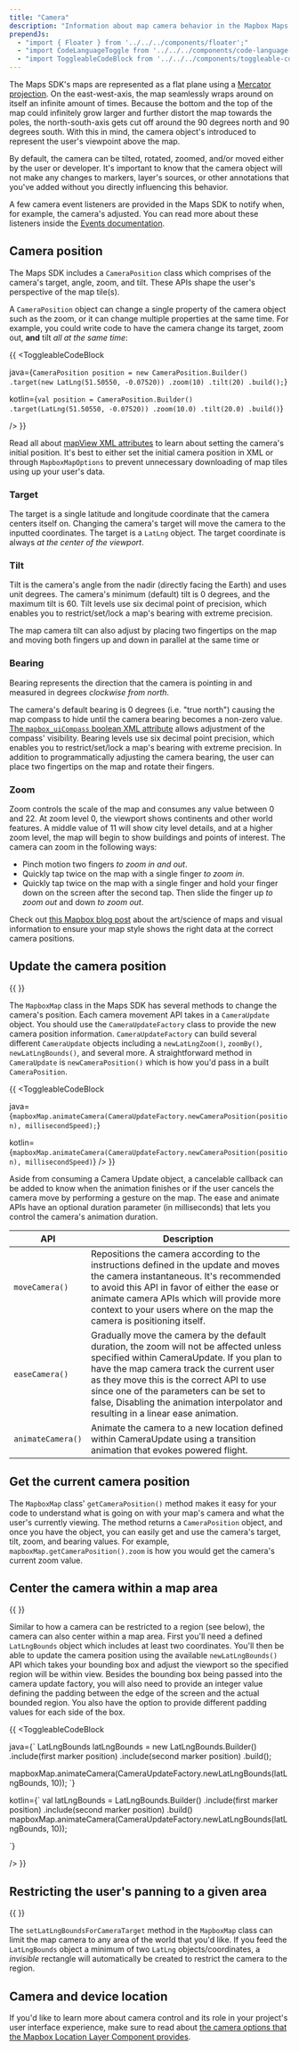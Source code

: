 ```yaml
---
title: "Camera"
description: "Information about map camera behavior in the Mapbox Maps SDK for Android. Updating the camera position. Restricting the camera. It's all covered inside."
prependJs:
  - "import { Floater } from '../../../components/floater';"
  - "import CodeLanguageToggle from '../../../components/code-language-toggle';"
  - "import ToggleableCodeBlock from '../../../components/toggleable-code-block';"
---
```


The Maps SDK's maps are represented as a flat plane using a [Mercator projection](https://en.wikipedia.org/wiki/Mercator_projection). On the east-west-axis, the map seamlessly wraps around on itself an infinite amount of times. Because the bottom and the top of the map could infinitely grow larger and further distort the map towards the poles, the north-south-axis gets cut off around the 90 degrees north and 90 degrees south. With this in mind, the camera object's introduced to represent the user's viewpoint above the map.

By default, the camera can be tilted, rotated, zoomed, and/or moved either by the user or developer. It's important to know that the camera object will not make any changes to markers, layer's sources, or other annotations that you've added without you directly influencing this behavior.

A few camera event listeners are provided in the Maps SDK to notify when, for example, the camera's adjusted. You can read more about these listeners inside the [Events documentation](https://docs.mapbox.com/android/maps/overview/events/#camera-change-events).

## Camera position

The Maps SDK includes a `CameraPosition` class which comprises of the camera's target, angle, zoom, and tilt. These APIs shape the user's perspective of the map tile(s).

A `CameraPosition` object can change a single property of the camera object such as the zoom, or it can change multiple properties at the same time. For example, you could write code to have the camera change its target, zoom out, **and** tilt _all at the same time_:

{{
<CodeLanguageToggle id="camera-position" />
<ToggleableCodeBlock

java={`
CameraPosition position = new CameraPosition.Builder()
	.target(new LatLng(51.50550, -0.07520))
	.zoom(10)
	.tilt(20)
	.build();
`}

kotlin={`
val position = CameraPosition.Builder()
	.target(LatLng(51.50550, -0.07520))
	.zoom(10.0)
	.tilt(20.0)
	.build()
`}

/>
}}

Read all about [mapView XML attributes](https://docs.mapbox.com/android/maps/overview/#mapview-xml-attributes) to learn about setting the camera's initial position. It's best to either set the initial camera position in XML or through `MapboxMapOptions` to prevent unnecessary downloading of map tiles using up your user's data.

### Target

The target is a single latitude and longitude coordinate that the camera centers itself on. Changing the camera's target will move the camera to the inputted coordinates. The target is a `LatLng` object. The target coordinate is always _at the center of the viewport_.

### Tilt

Tilt is the camera's angle from the nadir (directly facing the Earth) and uses unit degrees. The camera's minimum (default) tilt is 0 degrees, and the maximum tilt is 60. Tilt levels use six decimal point of precision, which enables you to restrict/set/lock a map's bearing with extreme precision.

The map camera tilt can also adjust by placing two fingertips on the map and moving both fingers up and down in parallel at the same time or

### Bearing

Bearing represents the direction that the camera is pointing in and measured in degrees _clockwise from north_.

The camera's default bearing is 0 degrees (i.e. "true north") causing the map compass to hide until the camera bearing becomes a non-zero value. [The `mapbox_uiCompass` boolean XML attribute](https://github.com/mapbox/mapbox-gl-native/blob/master/platform/android/MapboxGLAndroidSDK/src/main/res/values/attrs.xml#L45) allows adjustment of the compass' visibility. Bearing levels use six decimal point precision, which enables you to restrict/set/lock a map's bearing with extreme precision. In addition to programmatically adjusting the camera bearing, the user can place two fingertips on the map and rotate their fingers.

### Zoom

Zoom controls the scale of the map and consumes any value between 0 and 22. At zoom level 0, the viewport shows continents and other world features. A middle value of 11 will show city level details, and at a higher zoom level, the map will begin to show buildings and points of interest. The camera can zoom in the following ways:

- Pinch motion two fingers _to zoom in and out_.
- Quickly tap twice on the map with a single finger _to zoom in_.
- Quickly tap twice on the map with a single finger and hold your finger down on the screen after the second tap. Then slide the finger up _to zoom out_ and down _to zoom out_.

Check out [this Mapbox blog post](https://www.mapbox.com/blog/designing-maps-for-mobile-devices/) about the art/science of maps and visual information to ensure your map style shows the right data at the correct camera positions.

## Update the camera position

{{
  <Floater
    url="https://github.com/mapbox/mapbox-android-demo/blob/master/MapboxAndroidDemo/src/main/java/com/mapbox/mapboxandroiddemo/examples/camera/AnimateMapCameraActivity.java"
    title="Animate the map camera"
    category="example"
    text="Change the camera target, bearing, zoom, and tilt by animating the camera."
  />
}}

The `MapboxMap` class in the Maps SDK has several methods to change the camera's position. Each camera movement API takes in a `CameraUpdate` object. You should use the `CameraUpdateFactory` class to provide the new camera position information. `CameraUpdateFactory` can build several different `CameraUpdate` objects including a `newLatLngZoom()`, `zoomBy()`, `newLatLngBounds()`, and several more. A straightforward method in `CameraUpdate` is `newCameraPosition()` which is how you'd pass in a built `CameraPosition`.


{{
<CodeLanguageToggle id="animate-camera" />
<ToggleableCodeBlock

java={`
mapboxMap.animateCamera(CameraUpdateFactory.newCameraPosition(position), millisecondSpeed);
`}

kotlin={`
mapboxMap.animateCamera(CameraUpdateFactory.newCameraPosition(position), millisecondSpeed)
`}
/>
}}

Aside from consuming a Camera Update object, a cancelable callback can be added to know when the animation finishes or if the user cancels the camera move by performing a gesture on the map. The ease and animate APIs have an optional duration parameter (in milliseconds) that lets you control the camera's animation duration.

| API | Description |
| --- | --- |
| `moveCamera()` | Repositions the camera according to the instructions defined in the update and moves the camera instantaneous. It's recommended to avoid this API in favor of either the ease or animate camera APIs which will provide more context to your users where on the map the camera is positioning itself. |
| `easeCamera()` | Gradually move the camera by the default duration, the zoom will not be affected unless specified within CameraUpdate. If you plan to have the map camera track the current user as they move this is the correct API to use since one of the parameters can be set to false, Disabling the animation interpolator and resulting in a linear ease animation. |
| `animateCamera()` | Animate the camera to a new location defined within CameraUpdate using a transition animation that evokes powered flight. |


## Get the current camera position

The `MapboxMap` class' `getCameraPosition()` method makes it easy for your code to understand what is going on with your map's camera and what the user's currently viewing. The method returns a `CameraPosition` object, and once you have the object, you can easily get and use the camera's target, tilt, zoom, and bearing values. For example, `mapboxMap.getCameraPosition().zoom` is how you would get the camera's current zoom value.

## Center the camera within a map area

{{
  <Floater
    url="https://github.com/mapbox/mapbox-android-demo/blob/master/MapboxAndroidDemo/src/main/java/com/mapbox/mapboxandroiddemo/examples/camera/BoundingBoxCameraActivity.java"
    title="Center the camera"
    category="example"
    text="Adjust the camera position to fit a bounding box within the viewport."
  />
}}

Similar to how a camera can be restricted to a region (see below), the camera can also center within a map area. First you'll need a defined `LatLngBounds` object which includes at least two coordinates. You'll then be able to update the camera position using the available `newLatLngBounds()` API which takes your bounding box and adjust the viewport so the specified region will be within view. Besides the bounding box being passed into the camera update factory, you will also need to provide an integer value defining the padding between the edge of the screen and the actual bounded region. You also have the option to provide different padding values for each side of the box.

{{
<CodeLanguageToggle id="lat-lng-bounds" />
<ToggleableCodeBlock

java={`
LatLngBounds latLngBounds = new LatLngBounds.Builder()
                    .include(first marker position)
                    .include(second marker position)
                    .build();

mapboxMap.animateCamera(CameraUpdateFactory.newLatLngBounds(latLngBounds, 10));
`}

kotlin={`
val latLngBounds = LatLngBounds.Builder()
                .include(first marker position)
                .include(second marker position)
                .build()
mapboxMap.animateCamera(CameraUpdateFactory.newLatLngBounds(latLngBounds, 10));

`}

/>
}}

## Restricting the user's panning to a given area

{{
  <Floater
    url="https://github.com/mapbox/mapbox-android-demo/blob/master/MapboxAndroidDemo/src/main/java/com/mapbox/mapboxandroiddemo/examples/camera/RestrictCameraActivity.java"
    title="Restrict Camera movement"
    category="example"
    text="Limit the map movement to within a region using a bounding box."
  />
}}

The `setLatLngBoundsForCameraTarget` method in the `MapboxMap` class can limit the map camera to any area of the world that you'd like. If you feed the `LatLngBounds` object a minimum of two `LatLng` objects/coordinates, a _invisible_ rectangle will automatically be created to restrict the camera to the region.


## Camera and device location

If you'd like to learn more about camera control and its role in your project's user interface experience, make sure to read about [the camera options that the Mapbox Location Layer Component provides](/android/maps/overview/location-component/).
